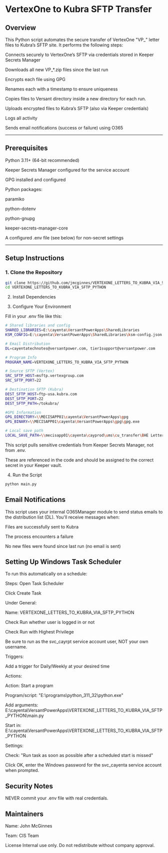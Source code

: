 #  VertexOne to Kubra SFTP Transfer

##  Overview

This Python script automates the secure transfer of VertexOne "VP_" letter files to Kubra’s SFTP site. It performs the following steps:

Connects securely to VertexOne’s SFTP via credentials stored in Keeper Secrets Manager

Downloads all new VP_*.zip files since the last run

Encrypts each file using GPG

Renames each with a timestamp to ensure uniqueness

Copies files to Versant directory inside a new directory for each run.

Uploads encrypted files to Kubra’s SFTP (also via Keeper credentials)

Logs all activity

Sends email notifications (success or failure) using O365

---

##  Prerequisites

Python 3.11+ (64-bit recommended)

Keeper Secrets Manager configured for the service account

GPG installed and configured

Python packages:

paramiko

python-dotenv

python-gnupg

keeper-secrets-manager-core

A configured .env file (see below) for non-secret settings

---

##  Setup Instructions

### 1. Clone the Repository

```bash
git clone https://github.com/jmcginnes/VERTEXONE_LETTERS_TO_KUBRA_VIA_SFTP_PYTHON.git
cd VERTEXONE_LETTERS_TO_KUBRA_VIA_SFTP_PYTHON

```
2. Install Dependencies

3. Configure Your Environment

Fill in your .env file like this:

```bash
# Shared libraries and config
SHARED_LIBRARIES=E:\cayenta\VersantPowerApps\SharedLibraries
KSM_CONFIG=E:\cayenta\VersantPowerApps\SharedLibraries\ksm-config.json

# Email Distribution
DL=cayentatechnotes@versantpower.com, tier1support@versantpower.com

# Program Info
PROGRAM_NAME=VERTEXONE_LETTERS_TO_KUBRA_VIA_SFTP_PYTHON

# Source SFTP (Vertex)
SRC_SFTP_HOST=msftp.vertexgroup.com
SRC_SFTP_PORT=22

# Destination SFTP (Kubra)
DEST_SFTP_HOST=ftp-usa.kubra.com
DEST_SFTP_PORT=22
DEST_SFTP_PATH=/tokubra/

#GPG Information
GPG_DIRECTORY=\\MECISAPP01\cayenta\VersantPowerApps\gpg
GPG_BINARY=\\MECISAPP01\cayenta\VersantPowerApps\gpg\gpg.exe

# Local save path
LOCAL_SAVE_PATH=\\mecisapp01\cayenta\cayprod\ums\cu_transfer\BHE Letters\Output

```
This script pulls sensitive credentials from Keeper Secrets Manager, not from .env.

These are referenced in the code and should be assigned to the correct secret in your Keeper vault.


4. Run the Script
```bash
python main.py
```
 
## Email Notifications
This script uses your internal O365Manager module to send status emails to the distribution list (DL). You'll receive messages when:

Files are successfully sent to Kubra

The process encounters a failure

No new files were found since last run (no email is sent)

## Setting Up Windows Task Scheduler
To run this automatically on a schedule:

Steps:
Open Task Scheduler

Click Create Task

Under General:

Name: VERTEXONE_LETTERS_TO_KUBRA_VIA_SFTP_PYTHON

Check Run whether user is logged in or not 

Check Run with Highest Privilege

Be sure to run as the svc_cayrpt service account user, NOT your own username.

Triggers:

Add a trigger for Daily/Weekly at your desired time

Actions:

Action: Start a program

Program/script: "E:\programs\python_311_32\python.exe"

Add arguments: E:\cayenta\VersantPowerApps\VERTEXONE_LETTERS_TO_KUBRA_VIA_SFTP_PYTHON\main.py

Start in: E:\cayenta\VersantPowerApps\VERTEXONE_LETTERS_TO_KUBRA_VIA_SFTP_PYTHON

Settings:

Check: "Run task as soon as possible after a scheduled start is missed"

Click OK, enter the Windows password for the svc_cayenta service account when prompted.

## Security Notes
NEVER commit your .env file with real credentials.

## Maintainers
Name: John McGinnes

Team: CIS Team

License
Internal use only. Do not redistribute without company approval.
